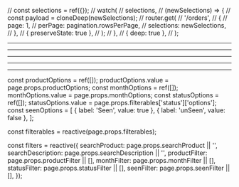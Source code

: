 <!-- ----------------------------------------------------------------------- -->
<!--                not componene selections and filterables                 -->
<!-- ----------------------------------------------------------------------- -->
// const selections = ref({});
// watch(
//     selections,
//     (newSelections) => {
//         const payload = cloneDeep(newSelections);
//         router.get(
//             '/orders',
//             {
//                 page: 1,
//                 perPage: pagination.rowsPerPage,
//                 selections: newSelections,
//             },
//             { preserveState: true },
//         );
//     },
//     { deep: true },
// );
<div v-for="(filter, key) in page.props.filterables" :key="key">
                    <q-select
                        v-model="selections[key]"
                        :label="`Filter ${key}`"
                        :options="filter.options"
                        :multiple="filter.multiple"
                        use-input
                        outlined
                        dense
                        input-debounce="300"
                        clearable
                        use-chips
                        stack-label
                    />
                </div> 
                <hr />
                <hr />
                <hr />
                <hr />
                <hr />

const productOptions = ref([]);
productOptions.value = page.props.productOptions;
const monthOptions = ref([]);
monthOptions.value = page.props.monthOptions;
const statusOptions = ref([]);
statusOptions.value = page.props.filterables['status']['options'];
const seenOptions = [
    { label: 'Seen', value: true },
    { label: 'unSeen', value: false },
];


const filterables = reactive(page.props.filterables);

const filters = reactive({
    searchProduct: page.props.searchProduct || '',
    searchDescription: page.props.searchDescription || '',
    productFilter: page.props.productFilter || [],
    monthFilter: page.props.monthFilter || [],
    statusFilter: page.props.statusFilter || [],
    seenFilter: page.props.seenFilter || [],
});